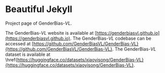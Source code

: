 # Beautiful Jekyll

Project page of GenderBias-*VL*.

The GenderBias-*VL* website is available at [https://genderbiasvl.github.io](https://genderbiasvl.github.io). 
The GenderBias-*VL* codebase can be accessed at [https://github.com/GenderBiasVL/GenderBias-VL}{https://github.com/GenderBiasVL/GenderBias-VL}.
The GenderBias-*VL* dataset is available at \href{https://huggingface.co/datasets/xiaoyisong/GenderBias-VL}{https://huggingface.co/datasets/xiaoyisong/GenderBias-VL}.
